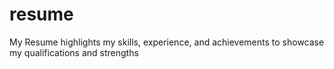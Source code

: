 # resume
My Resume highlights my skills, experience, and achievements to showcase my qualifications and strengths
